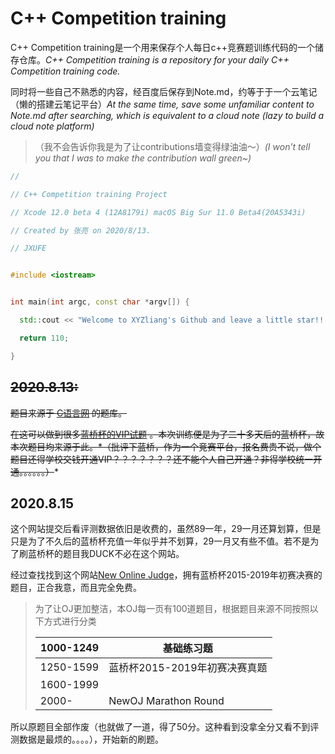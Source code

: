# C++ Competition training



C++ Competition training是一个用来保存个人每日c++竞赛题训练代码的一个储存仓库。*C++ Competition training is a repository for your daily C++ Competition training code.*

同时将一些自己不熟悉的内容，经百度后保存到Note.md，约等于于一个云笔记（懒的搭建云笔记平台）*At the same time, save some unfamiliar content to Note.md after searching, which is equivalent to a cloud note (lazy to build a cloud note platform)*



> （我不会告诉你我是为了让contributions墙变得绿油油～）*(I won’t tell you that I was to make the contribution wall green~)*

```c++
//

// C++ Competition training Project

// Xcode 12.0 beta 4 (12A8179i) macOS Big Sur 11.0 Beta4(20A5343i)

// Created by 张亮 on 2020/8/13.

// JXUFE


#include <iostream>


int main(int argc, const char *argv[]) {

  std::cout << "Welcome to XYZliang's Github and leave a little star!!!!!!!\n";

  return 110;

}
```



## ~~2020.8.13:~~

~~题目来源于 [C语言网](https://www.dotcpp.com) 的题库。~~

~~在这可以做到很多[蓝桥杯的VIP试题](https://www.dotcpp.com/oj/problemset.php?mark=6) 。本次训练便是为了二十多天后的蓝桥杯，故本次题目均来源于此。*（批评下蓝桥，作为一个竞赛平台，报名费贵不说，做个题目还得学校交钱开通VIP？？？？？？？还不能个人自己开通？非得学校统一开通。。。。。。）~~*



## 2020.8.15

这个网站提交后看评测数据依旧是收费的，虽然89一年，29一月还算划算，但是只是为了不久后的蓝桥杯充值一年似乎并不划算，29一月又有些不值。若不是为了刷蓝桥杯的题目我DUCK不必在这个网站。

经过查找找到这个网站[New Online Judge](http://oj.ecustacm.cn)，拥有蓝桥杯2015-2019年初赛决赛的题目，正合我意，而且完全免费。

> 为了让OJ更加整洁，本OJ每一页有100道题目，根据题目来源不同按照以下方式进行分类 
>
> | 1000-1249 | 基础练习题                    |
> | --------- | ----------------------------- |
> | 1250-1599 | 蓝桥杯2015-2019年初赛决赛真题 |
> | 1600-1999 |                               |
> | 2000-     | NewOJ Marathon Round          |

所以原题目全部作废（也就做了一道，得了50分。这种看到没拿全分又看不到评测数据是最烦的。。。。），开始新的刷题。

